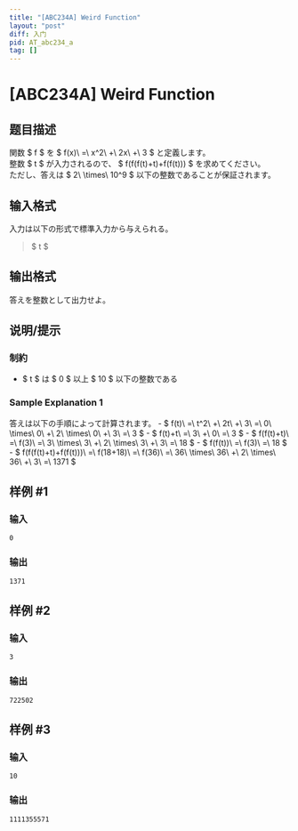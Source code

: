 ```yaml
---
title: "[ABC234A] Weird Function"
layout: "post"
diff: 入门
pid: AT_abc234_a
tag: []
---
```


# [ABC234A] Weird Function

## 题目描述

[problemUrl]: https://atcoder.jp/contests/abc234/tasks/abc234_a

関数 $ f $ を $ f(x)\ =\ x^2\ +\ 2x\ +\ 3 $ と定義します。  
 整数 $ t $ が入力されるので、 $ f(f(f(t)+t)+f(f(t))) $ を求めてください。  
 ただし、答えは $ 2\ \times\ 10^9 $ 以下の整数であることが保証されます。

## 输入格式

入力は以下の形式で標準入力から与えられる。

> $ t $

## 输出格式

答えを整数として出力せよ。

## 说明/提示

### 制約

- $ t $ は $ 0 $ 以上 $ 10 $ 以下の整数である

### Sample Explanation 1

答えは以下の手順によって計算されます。 - $ f(t)\ =\ t^2\ +\ 2t\ +\ 3\ =\ 0\ \times\ 0\ +\ 2\ \times\ 0\ +\ 3\ =\ 3 $ - $ f(t)+t\ =\ 3\ +\ 0\ =\ 3 $ - $ f(f(t)+t)\ =\ f(3)\ =\ 3\ \times\ 3\ +\ 2\ \times\ 3\ +\ 3\ =\ 18 $ - $ f(f(t))\ =\ f(3)\ =\ 18 $ - $ f(f(f(t)+t)+f(f(t)))\ =\ f(18+18)\ =\ f(36)\ =\ 36\ \times\ 36\ +\ 2\ \times\ 36\ +\ 3\ =\ 1371 $

## 样例 #1

### 输入

```
0
```

### 输出

```
1371
```

## 样例 #2

### 输入

```
3
```

### 输出

```
722502
```

## 样例 #3

### 输入

```
10
```

### 输出

```
1111355571
```

